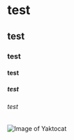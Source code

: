 # test 
## test
### test
#### test
##### test
###### test

![Image of Yaktocat](https://octodex.github.com/images/yaktocat.png)
